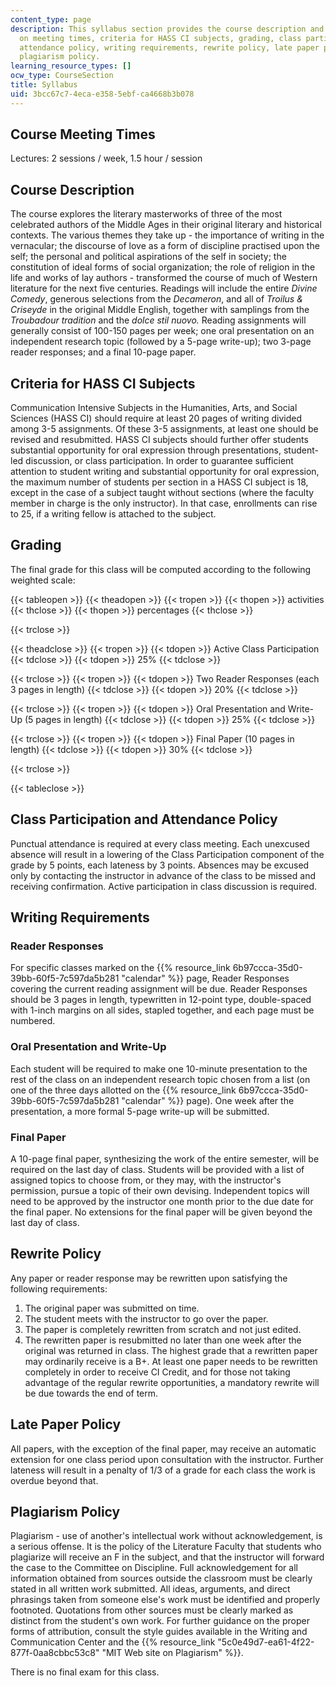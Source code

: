 ```yaml
---
content_type: page
description: This syllabus section provides the course description and information
  on meeting times, criteria for HASS CI subjects, grading, class participation and
  attendance policy, writing requirements, rewrite policy, late paper policy, and
  plagiarism policy.
learning_resource_types: []
ocw_type: CourseSection
title: Syllabus
uid: 3bcc67c7-4eca-e358-5ebf-ca4668b3b078
---
```


Course Meeting Times
--------------------

Lectures: 2 sessions / week, 1.5 hour / session

Course Description
------------------

The course explores the literary masterworks of three of the most celebrated authors of the Middle Ages in their original literary and historical contexts. The various themes they take up - the importance of writing in the vernacular; the discourse of love as a form of discipline practised upon the self; the personal and political aspirations of the self in society; the constitution of ideal forms of social organization; the role of religion in the life and works of lay authors - transformed the course of much of Western literature for the next five centuries. Readings will include the entire _Divine Comedy_, generous selections from the _Decameron_, and all of _Troilus & Criseyde_ in the original Middle English, together with samplings from the _Troubadour tradition_ and the _dolce stil nuovo._ Reading assignments will generally consist of 100-150 pages per week; one oral presentation on an independent research topic (followed by a 5-page write-up); two 3-page reader responses; and a final 10-page paper.

Criteria for HASS CI Subjects
-----------------------------

Communication Intensive Subjects in the Humanities, Arts, and Social Sciences (HASS CI) should require at least 20 pages of writing divided among 3-5 assignments. Of these 3-5 assignments, at least one should be revised and resubmitted. HASS CI subjects should further offer students substantial opportunity for oral expression through presentations, student-led discussion, or class participation. In order to guarantee sufficient attention to student writing and substantial opportunity for oral expression, the maximum number of students per section in a HASS CI subject is 18, except in the case of a subject taught without sections (where the faculty member in charge is the only instructor). In that case, enrollments can rise to 25, if a writing fellow is attached to the subject.

Grading
-------

The final grade for this class will be computed according to the following weighted scale:

{{< tableopen >}}
{{< theadopen >}}
{{< tropen >}}
{{< thopen >}}
activities
{{< thclose >}}
{{< thopen >}}
percentages
{{< thclose >}}

{{< trclose >}}

{{< theadclose >}}
{{< tropen >}}
{{< tdopen >}}
Active Class Participation
{{< tdclose >}}
{{< tdopen >}}
25%
{{< tdclose >}}

{{< trclose >}}
{{< tropen >}}
{{< tdopen >}}
Two Reader Responses (each 3 pages in length)
{{< tdclose >}}
{{< tdopen >}}
20%
{{< tdclose >}}

{{< trclose >}}
{{< tropen >}}
{{< tdopen >}}
Oral Presentation and Write-Up (5 pages in length)
{{< tdclose >}}
{{< tdopen >}}
25%
{{< tdclose >}}

{{< trclose >}}
{{< tropen >}}
{{< tdopen >}}
Final Paper (10 pages in length)
{{< tdclose >}}
{{< tdopen >}}
30%
{{< tdclose >}}

{{< trclose >}}

{{< tableclose >}}

Class Participation and Attendance Policy
-----------------------------------------

Punctual attendance is required at every class meeting. Each unexcused absence will result in a lowering of the Class Participation component of the grade by 5 points, each lateness by 3 points. Absences may be excused only by contacting the instructor in advance of the class to be missed and receiving confirmation. Active participation in class discussion is required.

Writing Requirements
--------------------

### Reader Responses

For specific classes marked on the {{% resource_link 6b97ccca-35d0-39bb-60f5-7c597da5b281 "calendar" %}} page, Reader Responses covering the current reading assignment will be due. Reader Responses should be 3 pages in length, typewritten in 12-point type, double-spaced with 1-inch margins on all sides, stapled together, and each page must be numbered.

### Oral Presentation and Write-Up

Each student will be required to make one 10-minute presentation to the rest of the class on an independent research topic chosen from a list (on one of the three days allotted on the {{% resource_link 6b97ccca-35d0-39bb-60f5-7c597da5b281 "calendar" %}} page). One week after the presentation, a more formal 5-page write-up will be submitted.

### Final Paper

A 10-page final paper, synthesizing the work of the entire semester, will be required on the last day of class. Students will be provided with a list of assigned topics to choose from, or they may, with the instructor's permission, pursue a topic of their own devising. Independent topics will need to be approved by the instructor one month prior to the due date for the final paper. No extensions for the final paper will be given beyond the last day of class.

Rewrite Policy
--------------

Any paper or reader response may be rewritten upon satisfying the following requirements:

1.  The original paper was submitted on time.
2.  The student meets with the instructor to go over the paper.
3.  The paper is completely rewritten from scratch and not just edited.
4.  The rewritten paper is resubmitted no later than one week after the original was returned in class. The highest grade that a rewritten paper may ordinarily receive is a B+. At least one paper needs to be rewritten completely in order to receive CI Credit, and for those not taking advantage of the regular rewrite opportunities, a mandatory rewrite will be due towards the end of term.

Late Paper Policy
-----------------

All papers, with the exception of the final paper, may receive an automatic extension for one class period upon consultation with the instructor. Further lateness will result in a penalty of 1/3 of a grade for each class the work is overdue beyond that.

Plagiarism Policy
-----------------

Plagiarism - use of another's intellectual work without acknowledgement, is a serious offense. It is the policy of the Literature Faculty that students who plagiarize will receive an F in the subject, and that the instructor will forward the case to the Committee on Discipline. Full acknowledgement for all information obtained from sources outside the classroom must be clearly stated in all written work submitted. All ideas, arguments, and direct phrasings taken from someone else's work must be identified and properly footnoted. Quotations from other sources must be clearly marked as distinct from the student's own work. For further guidance on the proper forms of attribution, consult the style guides available in the Writing and Communication Center and the {{% resource_link "5c0e49d7-ea61-4f22-877f-0aa8cbbc53c8" "MIT Web site on Plagiarism" %}}.

There is no final exam for this class.